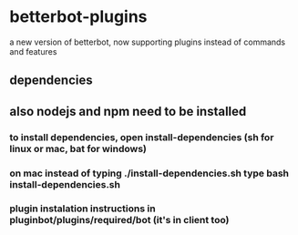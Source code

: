 # betterbot-plugins
a new version of betterbot, now supporting plugins instead of commands and features
## dependencies
## also nodejs and npm need to be installed
### to install dependencies, open install-dependencies (sh for linux or mac, bat for windows)
### on mac instead of typing ./install-dependencies.sh type bash install-dependencies.sh
### plugin instalation instructions in pluginbot/plugins/required/bot (it's in client too)
